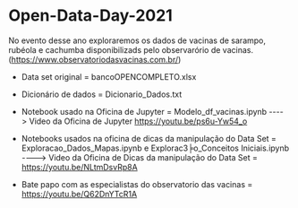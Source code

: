 # Open-Data-Day-2021

No evento desse ano exploraremos os dados de vacinas de sarampo, rubéola e cachumba disponibilizads pelo observarório de vacinas. (https://www.observatoriodasvacinas.com.br/)

- Data set original = bancoOPENCOMPLETO.xlsx
- Dicionário de dados = Dicionario_Dados.txt
- Notebook usado na Oficina de Jupyter = Modelo_df_vacinas.ipynb
----> Video da Oficina de Jupyter https://youtu.be/ps6u-Yw54_o
- Notebooks usados na oficina de dicas da manipulação do Data Set = Exploracao_Dados_Mapas.ipynb e ExploracЗ╞o_Conceitos Iniciais.ipynb
----> Video da Oficina de Dicas da manipulação do Data Set = https://youtu.be/NLtmDsvRp8A

- Bate papo com as especialistas do observatorio das vacinas = https://youtu.be/Q62DnYTcR1A


